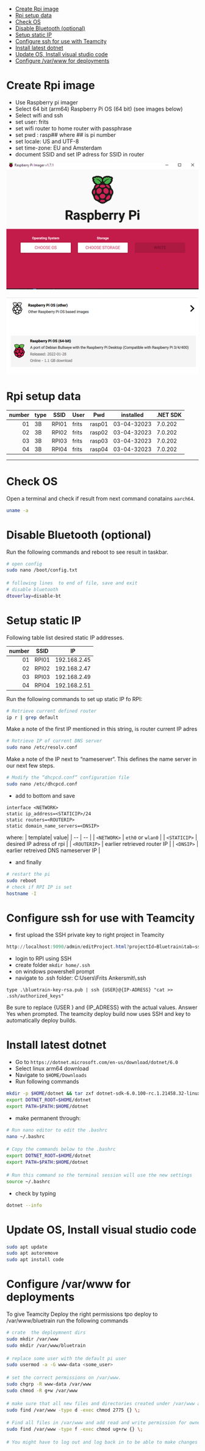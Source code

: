 - [Create Rpi image](#create-rpi-image)
- [Rpi setup data](#rpi-setup-data)
- [Check OS](#check-os)
- [Disable Bluetooth (optional)](#disable-bluetooth-optional)
- [Setup static IP](#setup-static-ip)
- [Configure ssh for use with Teamcity](#configure-ssh-for-use-with-teamcity)
- [Install latest dotnet](#install-latest-dotnet)
- [Update OS,  Install visual studio  code](#update-os--install-visual-studio--code)
- [Configure /var/www for deployments](#configure-varwww-for-deployments)


#  Create Rpi image

- Use Raspberry pi imager
- Select 64 bit (arm64) Raspberry Pi OS (64 bit) (see images below)
- Select wifi and ssh 
- set user: frits
- set wifi router to home router with passphrase
- set pwd : rasp##  where  ## is  pi number 
- set locale: US and  UTF-8 
- set time-zone: EU and  Amsterdam
- document  SSID and set IP adress for SSID in router

![raspberry Pi imager](./rpi-imager.png "splash screen")

![OS selection](./os-selection.png)

# Rpi setup data

| number| type| SSID| User| Pwd | installed | .NET SDK |
|--:|--|--|--|--|--|--|
| 01| 3B| RPI01| frits| rasp01 | 03-04-32023 | 7.0.202 |
| 02| 3B| RPI02| frits| rasp02 | 03-04-32023 | 7.0.202 |
| 03| 3B| RPI03| frits| rasp03 | 03-04-32023 | 7.0.202 |
| 04| 3B| RPI04| frits| rasp04 | 03-04-32023 | 7.0.202 |

---
# Check OS

Open a terminal and check if result from next  command conatains `aarch64`.
```bash
uname -a
```

# Disable Bluetooth (optional)
Run the following commands and reboot to see result in taskbar.

```bash
# open config 
sudo nano /boot/config.txt

# following lines  to end of file, save and exit
# disable bluetooth
dtoverlay=disable-bt
```

# Setup static IP 
 Following table list desired static IP addresses.

| number|  SSID| IP|
|--:|--|--|
| 01|  RPI01| 192.168.2.45| 
| 02|  RPI02| 192.168.2.47| 
| 03|  RPI03| 192.168.2.49| 
| 04|  RPI04| 192.168.2.51| 

 Run the following commands to set up static IP fo RPI:

```bash
# Retrieve current defined router
ip r | grep default
```

Make a note of the first IP mentioned in this string, is router current IP adres

```bash
# Retrieve IP of current DNS server
sudo nano /etc/resolv.conf
```

Make a note of the IP next to “nameserver“. This defines the name server in our next few steps.

```bash
# Modify the “dhcpcd.conf” configuration file
sudo nano /etc/dhcpcd.conf
```
- add to bottom and save

``` 
interface <NETWORK>
static ip_address=<STATICIP>/24
static routers=<ROUTERIP>
static domain_name_servers=<DNSIP>
```
where:
| template| value|
| -- | -- |
 | `<NETWORK>`  | `eth0` or `wlan0` |
 | `<STATICIP>` | desired IP adress of rpi |
 | `<ROUTERIP>` | earlier retrieved router IP |
 | `<DNSIP>`    | earlier retreived DNS nameserver IP |

- and finally

```bash
# restart the pi
sudo reboot
# check if RPI IP is set 
hostname -I
```

# Configure ssh for use with Teamcity

- first upload the SSH private key to right project in Teamcity

```powershell
http://localhost:9090/admin/editProject.html?projectId=Bluetrain&tab=ssh-manager
```

- login to RPI using SSH
- create folder `mkdir home/.ssh`
- on windows powershell prompt
- navigate to .ssh folder:  C:Users\Frits Ankersmit\\.ssh  
  
```
type .\bluetrain-key-rsa.pub | ssh {USER}@{IP-ADRESS} "cat >> .ssh/authorized_keys"
```

Be sure to replace {USER } and {IP_ADRESS} with the actual values. Answer Yes when prompted.
The teamcity deploy build now uses SSH and key to automatically deploy builds.    

# Install latest dotnet

- Go to  `https://dotnet.microsoft.com/en-us/download/dotnet/6.0`
- Select linux arm64  download
- Navigate to  `$HOME/Downloads`
- Run following commands

```bash
mkdir -p $HOME/dotnet && tar zxf dotnet-sdk-6.0.100-rc.1.21458.32-linux-arm.tar.gz -C $HOME/dotnet
export DOTNET_ROOT=$HOME/dotnet
export PATH=$PATH:$HOME/dotnet
```

- make permanent through:

```bash 
# Run nano editor to edit the .bashrc
nano ~/.bashrc
 
# Copy the commands below to the .bashrc
export DOTNET_ROOT=$HOME/dotnet
export PATH=$PATH:$HOME/dotnet
 
# Run this command so the terminal session will use the new settings
source ~/.bashrc
```
- check by typing

```bash
dotnet --info
```

# Update OS,  Install visual studio  code 

```bash
sudo apt update
sudo apt autoremove
sudo apt install code
```

# Configure /var/www for deployments

To give  Teamcity Deploy the right permissions tpo deploy to  /var/www/bluetrain run the following commands  

```bash
# crate  the deploymnent dirs
sudo mkdir /var/www
sudo mkdir /var/www/bluetrain

# replace some user with the default pi user
sudo usermod -a -G www-data <some_user>

# set the correct permissions on /var/www.
sudo chgrp -R www-data /var/www
sudo chmod -R g+w /var/www

# make sure that all new files and directories created under /var/www are owned by the www-data group.
sudo find /var/www -type d -exec chmod 2775 {} \;  

# Find all files in /var/www and add read and write permission for owner and group:
sudo find /var/www -type f -exec chmod ug+rw {} \;

# You might have to log out and log back in to be able to make changes if you're editing permission for your own account
```




